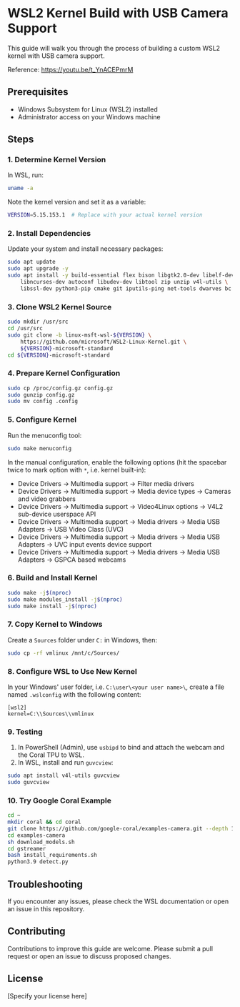 # WSL2 Kernel Build with USB Camera Support

This guide will walk you through the process of building a custom WSL2 kernel with USB camera support.

Reference: https://youtu.be/t_YnACEPmrM

## Prerequisites

- Windows Subsystem for Linux (WSL2) installed
- Administrator access on your Windows machine

## Steps

### 1. Determine Kernel Version

In WSL, run:

```bash
uname -a
```

Note the kernel version and set it as a variable:

```bash
VERSION=5.15.153.1  # Replace with your actual kernel version
```

### 2. Install Dependencies

Update your system and install necessary packages:

```bash
sudo apt update 
sudo apt upgrade -y
sudo apt install -y build-essential flex bison libgtk2.0-dev libelf-dev \
    libncurses-dev autoconf libudev-dev libtool zip unzip v4l-utils \
    libssl-dev python3-pip cmake git iputils-ping net-tools dwarves bc
```

### 3. Clone WSL2 Kernel Source

```bash
sudo mkdir /usr/src
cd /usr/src
sudo git clone -b linux-msft-wsl-${VERSION} \
    https://github.com/microsoft/WSL2-Linux-Kernel.git \
    ${VERSION}-microsoft-standard
cd ${VERSION}-microsoft-standard
```

### 4. Prepare Kernel Configuration

```bash
sudo cp /proc/config.gz config.gz
sudo gunzip config.gz
sudo mv config .config
```

### 5. Configure Kernel

Run the menuconfig tool:

```bash
sudo make menuconfig
```

In the manual configuration, enable the following options (hit the spacebar twice to mark option with `*`, i.e. kernel built-in):

- Device Drivers -> Multimedia support -> Filter media drivers
- Device Drivers -> Multimedia support -> Media device types -> Cameras and video grabbers
- Device Drivers -> Multimedia support -> Video4Linux options -> V4L2 sub-device userspace API
- Device Drivers -> Multimedia support -> Media drivers -> Media USB Adapters -> USB Video Class (UVC)
- Device Drivers -> Multimedia support -> Media drivers -> Media USB Adapters -> UVC input events device support
- Device Drivers -> Multimedia support -> Media drivers -> Media USB Adapters -> GSPCA based webcams

### 6. Build and Install Kernel

```bash
sudo make -j$(nproc)
sudo make modules_install -j$(nproc)
sudo make install -j$(nproc)
```

### 7. Copy Kernel to Windows

Create a `Sources` folder under `C:` in Windows, then:

```bash
sudo cp -rf vmlinux /mnt/c/Sources/
```

### 8. Configure WSL to Use New Kernel

In your Windows' user folder, i.e. `C:\user\<your user name>\`, create a file named `.wslconfig` with the following content:

```
[wsl2]
kernel=C:\\Sources\\vmlinux
```

### 9. Testing

1. In PowerShell (Admin), use `usbipd` to bind and attach the webcam and the Coral TPU to WSL.
2. In WSL, install and run `guvcview`:

```bash
sudo apt install v4l-utils guvcview
sudo guvcview
```

### 10. Try Google Coral Example

```bash
cd ~
mkdir coral && cd coral
git clone https://github.com/google-coral/examples-camera.git --depth 1
cd examples-camera
sh download_models.sh
cd gstreamer
bash install_requirements.sh
python3.9 detect.py
```

## Troubleshooting

If you encounter any issues, please check the WSL documentation or open an issue in this repository.

## Contributing

Contributions to improve this guide are welcome. Please submit a pull request or open an issue to discuss proposed changes.

## License

[Specify your license here]
